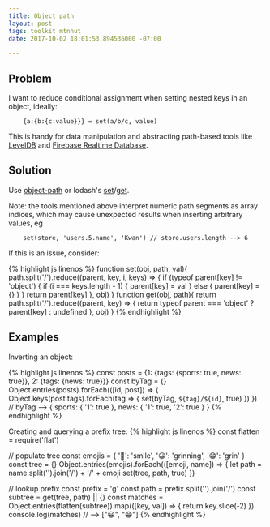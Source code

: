 ```yaml
---
title: Object path
layout: post
tags: toolkit mtnhut
date: 2017-10-02 18:01:53.894536000 -07:00

---
```



## Problem

I want to reduce conditional assignment when setting nested keys in an object, ideally:

```text
    {a:{b:{c:value}}} = set(a/b/c, value)
```

This is handy for data manipulation and abstracting path-based tools like [LevelDB](https://github.com/Level/levelup) and [Firebase Realtime Database](https://firebase.google.com/docs/reference/js/firebase.database.Database#ref).


## Solution

Use [object-path](https://www.npmjs.com/package/object-path) or lodash's [set](https://www.npmjs.com/package/lodash.set)/[get](https://www.npmjs.com/package/lodash.get).

Note: the tools mentioned above interpret numeric path segments as array indices, which may cause unexpected results when inserting arbitrary values, eg

        set(store, 'users.5.name', 'Kwan') // store.users.length --> 6

If this is an issue, consider:

{% highlight js linenos %}
function set(obj, path, val){
  path.split('/').reduce((parent, key, i, keys) => {
    if (typeof parent[key] != 'object') {
      if (i === keys.length - 1) {
        parent[key] = val
      } else {
        parent[key] = {}
      }
    }
    return parent[key]
  }, obj)
}
function get(obj, path){
  return path.split('/').reduce((parent, key) => {
    return typeof parent === 'object' ? parent[key] : undefined
  }, obj)
}
{% endhighlight %}

## Examples

Inverting an object:

{% highlight js linenos %}
const posts = {1: {tags: {sports: true, news: true}}, 2: {tags: {news: true}}}
const byTag = {}
Object.entries(posts).forEach(([id, post]) => {
  Object.keys(post.tags).forEach(tag => {
    set(byTag, `${tag}/${id}`, true)
  })
})
// byTag --> { sports: { '1': true }, news: { '1': true, '2': true } }
{% endhighlight %}

Creating and querying a prefix tree:
{% highlight js linenos %}
const flatten = require('flat')

// populate tree
const emojis = {
  '🙂': 'smile',
  '😀': 'grinning',
  '😁': 'grin'
}
const tree = {}
Object.entries(emojis).forEach(([emoji, name]) => {
  let path = name.split('').join('/') + '/' + emoji
  set(tree, path, true)
})

// lookup prefix
const prefix = 'g'
const path = prefix.split('').join('/')
const subtree = get(tree, path) || {}
const matches = Object.entries(flatten(subtree)).map(([key, val]) => {
  return key.slice(-2)
})
console.log(matches) // --> ["😀", "😁"]
{% endhighlight %}


